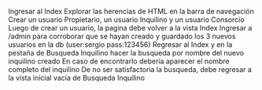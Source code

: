 Ingresar al Index
Explorar las herencias de HTML en la barra de navegación
Crear un usuario Propietario, un usuario Inquilino y un usuario Consorcio
Luego de crear un usuario, la pagina debe volver a la vista Index
Ingresar a /admin para corroborar que se hayan creado y guardado los 3 nuevos usuarios en la db (user:sergio pass:123456)
Regresar al Index y en la pestaña de Busqueda Inquilino hacer la busqueda por nombre del nuevo inquilino creado
En caso de encontrarlo debería aparecer el nombre completo del inquilino
De no ser satisfactoria la busqueda, debe regresar a la vista inicial vacia de Busqueda Inquilino